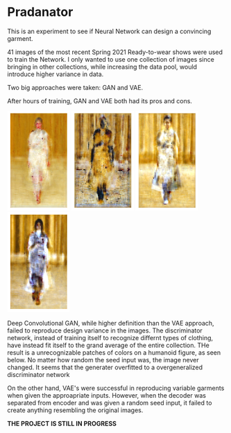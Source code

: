 # Pradanator
This is an experiment to see if Neural Network can design a convincing garment.

41 images of the most recent Spring 2021 Ready-to-wear shows were used to train the Network.
I only wanted to use one collection of images since bringing in other collections, while increasing the data pool, would introduce higher variance in data.

Two big approaches were taken: GAN and VAE.

After hours of training, GAN and VAE both had its pros and cons.

![Sample Result](https://github.com/MonumentalCloud/Pradanator/blob/main/Sample%20Results/download-12.png)
![Sample Result](https://github.com/MonumentalCloud/Pradanator/blob/main/Sample%20Results/download-14.png)
![Sample Result](https://github.com/MonumentalCloud/Pradanator/blob/main/Sample%20Results/download-11.png)
![Sample Result](https://github.com/MonumentalCloud/Pradanator/blob/main/Sample%20Results/download-10.png)


Deep Convolutional GAN, while higher definition than the VAE approach, failed to reproduce design variance in the images.
The discriminator network, instead of training itself to recognize differnt types of clothing, have instead fit itself to the grand average of the entire collection.
THe result is a unrecognizable patches of colors on a humanoid figure, as seen below. No matter how random the seed input was, the image never changed. It seems that the generater overfitted to a overgeneralized discriminator network


On the other hand, VAE's were successful in reproducing variable garments when given the approapriate inputs. However, when the decoder was separated from encoder and was given a random seed input, it failed to create anything resembling the original images.

**THE PROJECT IS STILL IN PROGRESS**
